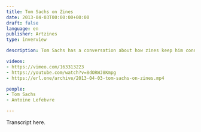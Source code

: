 ```yaml
---
title: Tom Sachs on Zines
date: 2013-04-03T00:00:00+00:00
draft: false
language: en
publisher: Artzines
type: inverview

description: Tom Sachs has a conversation about how zines keep him connected with his community.

videos:
- https://vimeo.com/163313223
- https://youtube.com/watch?v=8dORWJ8Kmpg
- https://erl.one/archive/2013-04-03-tom-sachs-on-zines.mp4

people:
- Tom Sachs
- Antoine Lefebvre

---
```


Transcript here.